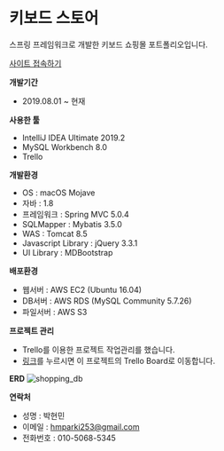 # 키보드 스토어
스프링 프레임워크로 개발한 키보드 쇼핑몰 포트폴리오입니다. 

[사이트 접속하기](http://ec2-15-164-163-248.ap-northeast-2.compute.amazonaws.com:8080)

**개발기간**
- 2019.08.01 ~ 현재

**사용한 툴**
- IntelliJ IDEA Ultimate 2019.2
- MySQL Workbench 8.0
- Trello

**개발환경**
- OS : macOS Mojave
- 자바 : 1.8
- 프레임워크 : Spring MVC 5.0.4
- SQLMapper :  Mybatis 3.5.0
- WAS : Tomcat 8.5
- Javascript Library : jQuery 3.3.1
- UI Library : MDBootstrap

**배포환경**
- 웹서버 : AWS EC2 (Ubuntu 16.04)
- DB서버 : AWS RDS (MySQL Community 5.7.26)
- 파일서버 : AWS S3

**프로젝트 관리**
- Trello를 이용한 프로젝트 작업관리를 했습니다.
- [링크](https://trello.com/b/kN0bDV8A/spring-shopping)를 누르시면 이 프로젝트의 Trello Board로 이동합니다.

**ERD**
![shopping_db](https://user-images.githubusercontent.com/27950858/65681061-2cec2a80-e093-11e9-9bff-862c439a5cae.png)

**연락처**
- 성명 : 박현민
- 이메일 : hmparki253@gmail.com
- 전화번호 : 010-5068-5345